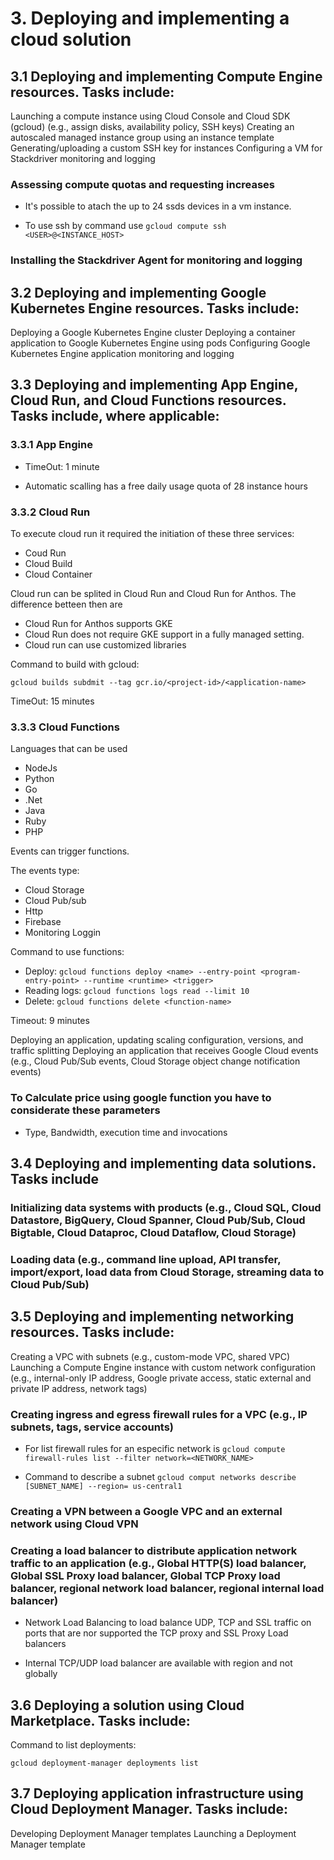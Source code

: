 # 3. Deploying and implementing a cloud solution

## 3.1 Deploying and implementing Compute Engine resources. Tasks include:

Launching a compute instance using Cloud Console and Cloud SDK (gcloud) (e.g., assign disks, availability policy, SSH keys)
Creating an autoscaled managed instance group using an instance template
Generating/uploading a custom SSH key for instances
Configuring a VM for Stackdriver monitoring and logging

### Assessing compute quotas and requesting increases

- It's possible to atach the up to 24 ssds devices in a vm instance.

- To use ssh by command use `gcloud compute ssh <USER>@<INSTANCE_HOST>`

### Installing the Stackdriver Agent for monitoring and logging

## 3.2 Deploying and implementing Google Kubernetes Engine resources. Tasks include:

Deploying a Google Kubernetes Engine cluster
Deploying a container application to Google Kubernetes Engine using pods
Configuring Google Kubernetes Engine application monitoring and logging

## 3.3 Deploying and implementing App Engine, Cloud Run, and Cloud Functions resources. Tasks include, where applicable:

### 3.3.1 App Engine

- TimeOut: 1 minute

- Automatic scalling has a free daily usage quota of 28 instance hours

### 3.3.2 Cloud Run

To execute cloud run it required the initiation of these three services:

- Coud Run
- Cloud Build
- Cloud Container

Cloud run can be splited in Cloud Run and Cloud Run for Anthos. The difference betteen then are

- Cloud Run for Anthos supports GKE
- Cloud Run does not require GKE support in a fully managed setting.
- Cloud run can use customized libraries

Command to build with gcloud:

`gcloud builds subdmit --tag gcr.io/<project-id>/<application-name>`

TimeOut: 15 minutes

### 3.3.3 Cloud Functions

Languages that can be used

- NodeJs
- Python
- Go
- .Net
- Java
- Ruby
- PHP

Events can trigger functions.

The events type:

- Cloud Storage
- Cloud Pub/sub
- Http
- Firebase
- Monitoring Loggin

Command to use functions:

- Deploy: `gcloud functions deploy <name> --entry-point <program-entry-point> --runtime <runtime> <trigger>`
- Reading logs: `gcloud functions logs read --limit 10`
- Delete: `gcloud functions delete <function-name>`

Timeout: 9 minutes

Deploying an application, updating scaling configuration, versions, and traffic splitting
Deploying an application that receives Google Cloud events (e.g., Cloud Pub/Sub events, Cloud Storage object change notification events)

### To Calculate price using google function you have to considerate these parameters

- Type, Bandwidth, execution time and invocations

## 3.4 Deploying and implementing data solutions. Tasks include

### Initializing data systems with products (e.g., Cloud SQL, Cloud Datastore, BigQuery, Cloud Spanner, Cloud Pub/Sub, Cloud Bigtable, Cloud Dataproc, Cloud Dataflow, Cloud Storage)

### Loading data (e.g., command line upload, API transfer, import/export, load data from Cloud Storage, streaming data to Cloud Pub/Sub)

## 3.5 Deploying and implementing networking resources. Tasks include:

Creating a VPC with subnets (e.g., custom-mode VPC, shared VPC)
Launching a Compute Engine instance with custom network configuration (e.g., internal-only IP address, Google private access, static external and private IP address, network tags)

### Creating ingress and egress firewall rules for a VPC (e.g., IP subnets, tags, service accounts)

- For list firewall rules for an especific network is `gcloud compute firewall-rules list --filter network=<NETWORK_NAME>`

- Command to describe a subnet `gcloud comput networks describe [SUBNET_NAME] --region= us-central1`

### Creating a VPN between a Google VPC and an external network using Cloud VPN

### Creating a load balancer to distribute application network traffic to an application (e.g., Global HTTP(S) load balancer, Global SSL Proxy load balancer, Global TCP Proxy load balancer, regional network load balancer, regional internal load balancer)

- Network Load Balancing to load balance UDP, TCP and SSL traffic on ports that are nor supported the TCP proxy and SSL Proxy Load balancers

- Internal TCP/UDP load balancer are available with region and not globally

## 3.6 Deploying a solution using Cloud Marketplace. Tasks include:

Command to list deployments:

`gcloud deployment-manager deployments list`

## 3.7 Deploying application infrastructure using Cloud Deployment Manager. Tasks include:

Developing Deployment Manager templates
Launching a Deployment Manager template
